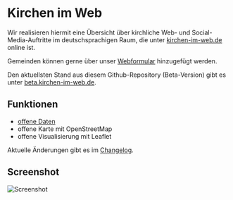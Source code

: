 ﻿# Kirchen im Web
Wir realisieren hiermit eine Übersicht über kirchliche Web- und Social-Media-Auftritte im deutschsprachigen Raum, die unter [kirchen-im-web.de](http://kirchen-im-web.de/) online ist.

Gemeinden können gerne über unser [Webformular](http://kirchen-im-web.de/de/add.php) hinzugefügt werden.

Den aktuellsten Stand aus diesem Github-Repository (Beta-Version) gibt es unter [beta.kirchen-im-web.de](http://beta.kirchen-im-web.de).

## Funktionen

* [offene Daten](http://kirchen-im-web.de/data.php)
* offene Karte mit OpenStreetMap
* offene Visualisierung mit Leaflet

Aktuelle Änderungen gibt es im [Changelog](http://kirchen-im-web.de/de/development.php).


## Screenshot

![Screenshot](http://kirchen-im-web.de/images/screenshot.png)
